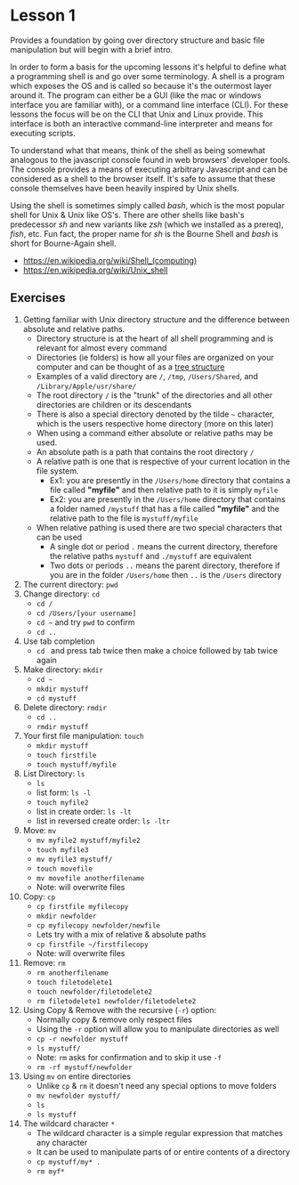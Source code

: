 # Lesson 1
Provides a foundation by going over directory structure and basic file manipulation but will begin with a brief intro.

In order to form a basis for the upcoming lessons it's helpful to define what a programming shell is and go over some terminology.
A shell is a program which exposes the OS and is called so because it's the outermost layer around it.
The program can either be a GUI (like the mac or windows interface you are familiar with), or a command line interface (CLI).
For these lessons the focus will be on the CLI that Unix and Linux provide.
This interface is both an interactive command-line interpreter and means for executing scripts.

To understand what that means, think of the shell as being somewhat analogous to the javascript console found in web browsers' developer tools.
The console provides a means of executing arbitrary Javascript and can be considered as a shell to the browser itself.
It's safe to assume that these console themselves have been heavily inspired by Unix shells.

Using the shell is sometimes simply called _bash_, which is the most popular shell for Unix & Unix like OS's.
There are other shells like bash's predecessor _sh_ and new variants like _zsh_ (which we installed as a prereq), _fish_, etc.
Fun fact, the proper name for _sh_ is the Bourne Shell and _bash_ is short for Bourne-Again shell.

* https://en.wikipedia.org/wiki/Shell_(computing)
* https://en.wikipedia.org/wiki/Unix_shell

## Exercises
1. Getting familiar with Unix directory structure and the difference between absolute and relative paths.
    * Directory structure is at the heart of all shell programming and is relevant for almost every command
    * Directories (ie folders) is how all your files are organized on your computer and can be thought of as a [tree structure](../static/UnixDirectoryStructure.png)
    * Examples of a valid directory are `/`, `/tmp`, `/Users/Shared`, and `/Library/Apple/usr/share/`
    * The root directory `/` is the "trunk" of the directories and all other directories are children or its descendants
    * There is also a special directory denoted by the tilde `~` character, which is the users respective home directory (more on this later)
    * When using a command either absolute or relative paths may be used.
    * An absolute path is a path that contains the root directory `/`
    * A relative path is one that is respective of your current location in the file system.
        * Ex1: you are presently in the `/Users/home` directory that contains a file called **"myfile"** and then relative path to it is simply `myfile`
        * Ex2: you are presently in the `/Users/home` directory that contains a folder named `/mystuff` that has a file called **"myfile"** and the relative path to the file is `mystuff/myfile`
    * When relative pathing is used there are two special characters that can be used
        * A single dot or period `.` means the current directory, therefore the relative paths `mystuff` and `./mystuff` are equivalent
        * Two dots or periods `..` means the parent directory, therefore if you are in the folder `/Users/home` then `..` is the `/Users` directory
1. The current directory: `pwd`
1. Change directory: `cd`
    * `cd /`
    * `cd /Users/[your username]`
    * `cd ~` and try `pwd` to confirm
    * `cd ..`
1. Use tab completion
    * `cd ` and press tab twice then make a choice followed by tab twice again
1. Make directory: `mkdir`
    * `cd ~`
    * `mkdir mystuff`
    * `cd mystuff`
1. Delete directory: `rmdir`
    * `cd ..`
    * `rmdir mystuff`
1. Your first file manipulation: `touch`
    * `mkdir mystuff`
    * `touch firstfile`  
    * `touch mystuff/myfile`
1. List Directory: `ls`
    * `ls`
    * list form: `ls -l`
    * `touch myfile2`
    * list in create order: `ls -lt`
    * list in reversed create order: `ls -ltr`
1. Move: `mv`
   * `mv myfile2 mystuff/myfile2`
   * `touch myfile3`
   * `mv myfile3 mystuff/`
   * `touch movefile`  
   * `mv movefile anotherfilename`
   * Note: will overwrite files
1. Copy: `cp`
    * `cp firstfile myfilecopy`
    * `mkdir newfolder`
    * `cp myfilecopy newfolder/newfile`
    * Lets try with a mix of relative & absolute paths
    * `cp firstfile ~/firstfilecopy`
    * Note: will overwrite files
1. Remove: `rm`
    * `rm anotherfilename`
    * `touch filetodelete1`
    * `touch newfolder/filetodelete2`
    * `rm filetodelete1 newfolder/filetodelete2`
1. Using Copy & Remove with the recursive (`-r`) option:
    * Normally copy & remove only respect files
    * Using the `-r` option will allow you to manipulate directories as well
    * `cp -r newfolder mystuff`
    * `ls mystuff/`
    * Note: `rm` asks for confirmation and to skip it use `-f`  
    * `rm -rf mystuff/newfolder`
1. Using `mv` on entire directories
    * Unlike `cp` & `rm` it doesn't need any special options to move folders
    * `mv newfolder mystuff/`
    * `ls` 
    * `ls mystuff`
1. The wildcard character `*`
    * The wildcard character is a simple regular expression that matches any character
    * It can be used to manipulate parts of or entire contents of a directory
    * `cp mystuff/my* .`
    * `rm myf*`
